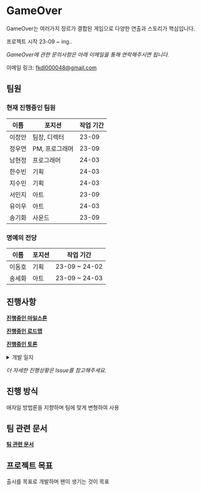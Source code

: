 # GameOver

GameOver는 여러가지 장르가 결합된 게임으로 다양한 연출과 스토리가 핵심입니다.

프로젝트 시작 23-09 ~ ing..

*GameOver에 관한 문의사항은 아래 이메일을 통해 연락해주시면 됩니다.*

이메일 링크: <fkdl000048@gmail.com>

## 팀원

### 현재 진행중인 팀원

| 이름 | 포지션 | 작업 기간 |
|--------|--------|--------|
| 이정안 | 팀장, 디렉터 | 23-09 |
| 정우연 | PM, 프로그래머 | 23-09 |
| 남현정 | 프로그래머 | 24-03 |
| 한수빈 | 기획 | 24-03 |
| 지수민 | 기획 | 24-03 |
| 서민지 | 아트 | 23-09 |
| 유이우 | 아트 | 24-03 |
| 송기화 | 사운드 | 23-09 |

### 명예의 전당

| 이름 | 포지션 | 작업 기간 |
|--------|--------|--------|  
| 이동호 | 기획 | 23-09 ~ 24-02 |
| 송세화 | 아트 | 23-09 ~ 24-03 |

## 진행사항

[**진행중인 마일스톤**](https://github.com/GG-Studio-990001/GameOver/milestones)

[**진행중인 로드맵**](https://github.com/orgs/GG-Studio-990001/projects/1)

[**진행중인 토론**](https://github.com/GG-Studio-990001/GameOver/discussions)

<details><summary>개발 일지</summary>
<p>

[개발 일지 [0]](https://fkdl0048.github.io/game/game_10/)  
[개발 일지 [1]](https://fkdl0048.github.io/game/game_12/)  
[개발 일지 [2]](https://fkdl0048.github.io/game/game_13/)  

</p>
</details> 

*더 자세한 진행상황은 Issue를 참고해주세요.*

## 진행 방식

애자일 방법론을 지향하며 팀에 맞게 변형하여 사용

## 팀 관련 문서

[**팀 관련 문서**](./Document/README.md)

## 프로젝트 목표

출시를 목표로 개발하며 팬이 생기는 것이 목표

